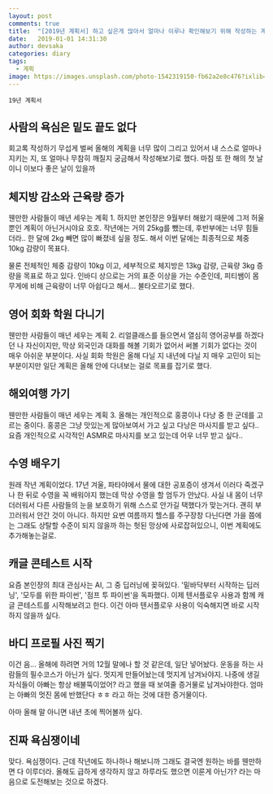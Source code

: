 ```yaml
---
layout: post
comments: true
title:  "[2019년 계획서] 하고 싶은게 많아서 얼마나 이루나 확인해보기 위해 작성하는 계획서"
date:   2019-01-01 14:31:30
author: devsaka
categories: diary
tags:
  - 계획
image: https://images.unsplash.com/photo-1542319150-fb62a2e8c476?ixlib=rb-1.2.1&auto=format&fit=crop&w=2250&q=80
---
```


```
19년 계획서
```

## 사람의 욕심은 밑도 끝도 없다
회고록 작성하기 무섭게 벌써 올해의 계획을 너무 많이 그리고 있어서 내 스스로 얼마나 지키는 지, 또 얼마나 무참히 깨질지 궁금해서 작성해보기로 했다. 마침 또 한 해의 첫 날이니 이보다 좋은 날이 있을까

## 체지방 감소와 근육량 증가
웬만한 사람들이 매년 세우는 계획 1. 하지만 본인쟝은 9월부터 해왔기 때문에 그저 허울뿐인 계획이 아닌거시야요 호호. 작년에는 거의 25kg를 뺐는데, 후반부에는 너무 힘들더라.. 한 달에 2kg 빼면 많이 빠졌네 싶을 정도. 해서 이번 달에는 최종적으로 체중 10kg 감량이 목표다. <br>

물론 전체적인 체중 감량이 10kg 이고, 세부적으로 체지방은 13kg 감량, 근육량 3kg 증량을 목표로 하고 있다. 인바디 상으로는 거의 표준 이상을 가는 수준인데, 피티쌤이 몸무게에 비해 근육량이 너무 아쉽다고 해서... 불타오르기로 했다. 

## 영어 회화 학원 다니기
웬만한 사람들이 매년 세우는 계획 2. 리얼클래스를 들으면서 열심히 영어공부를 하겠다던 나 자신이지만, 막상 외국인과 대화를 해볼 기회가 없어서 써볼 기회가 없다는 것이 매우 아쉬운 부분이다. 사실 회화 학원은 올해 다닐 지 내년에 다닐 지 매우 고민이 되는 부분이지만 일단 계획은 올해 안에 다녀보는 걸로 목표를 잡기로 했다.

## 해외여행 가기
웬만한 사람들이 매년 세우는 계획 3. 올해는 개인적으로 홍콩이나 다낭 중 한 군데를 고르는 중이다. 홍콩은 그냥 맛있는게 많아보여서 가고 싶고 다낭은 마사지를 받고 싶다.. 요즘 개인적으로 시각적인 ASMR로 마사지를 보고 있는데 어우 너무 받고 싶다.. 

## 수영 배우기
원래 작년 계획이었다. 17년 겨울, 파타야에서 물에 대한 공포증이 생겨서 이러다 죽겠구나 한 뒤로 수영을 꼭 배워야지 했는데 막상 수영을 할 엄두가 안났다. 사실 내 몸이 너무 더러워서 다른 사람들의 눈을 보호하기 위해 스스로 안가길 택했다가 맞는거다. 괜히 부끄러워서 안간 것이 아니다. 하지만 요번 여름까지 헬스를 주구장창 다닌다면 가을 쯤에는 그래도 상탈할 수준이 되지 않을까 하는 헛된 망상에 사로잡혀있으니, 이번 계획에도 추가해놓는걸로.

## 캐글 콘테스트 시작
요즘 본인쟝의 최대 관심사는 AI, 그 중 딥러닝에 꽂혀있다. '밑바닥부터 시작하는 딥러닝', '모두를 위한 파이썬', '점프 투 파이썬'을 독파했다. 이제 텐서플로우 사용과 함께 캐글 콘테스트를 시작해보려고 한다. 이건 아마 텐서플로우 사용이 익숙해지면 바로 시작하지 않을까 싶다.

## 바디 프로필 사진 찍기
이건 음... 올해에 하려면 거의 12월 말에나 할 것 같은데, 일단 넣어놨다. 운동을 하는 사람들의 필수코스가 아닌가 싶다. 멋지게 만들어놨는데 멋지게 남겨놔야지. 나중에 생길 자식들이 아빠는 항상 배불뚝이었어? 라고 했을 때 보여줄 증거물로 남겨놔야한다. 엄마는 아빠의 멋진 몸에 반했단다 ㅎㅎ 라고 하는 것에 대한 증거물이다.<br>

아마 올해 말 아니면 내년 초에 찍어볼까 싶다.

## 진짜 욕심쟁이네
맞다. 욕심쟁이다. 근데 작년에도 하나하나 해보니까 그래도 결국엔 원하는 바를 웬만하면 다 이루더라. 올해도 급하게 생각하지 않고 하루라도 했으면 이룬게 아닌가? 라는 마음으로 도전해보는 것으로 하겠다.
